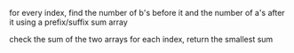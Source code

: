 for every index, find the number of b's before it and the number of a's after it using a prefix/suffix sum array

check the sum of the two arrays for each index, return the smallest sum
